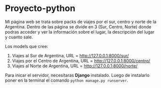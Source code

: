 # Proyecto-python

Mi página web se trata sobre packs de viajes por el sur, centro y norte de la Argentina. Dentro de las página se divide en 3 (Sur, Centro, Norte) donde podras acceder y ver la información sobre el lugar, la descripción del lugar y cuanto sale.

Los models que cree:
1) Viajes al Sur de Argentina, URL = http://127.0.0.1:8000/sur/
2) Viajes por el Centro de Argentina, URL = http://127.0.0.1:8000/centro/
3) Viajes al Norte de Argentina, URL = http://127.0.0.1:8000/norte/


Para inicar el servidor, necesitaras **Django** instalado. Luego de instalarlo poner en la terminal el comando `python manage.py runserver`.
